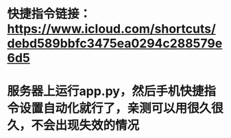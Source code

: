 # 快捷指令链接：https://www.icloud.com/shortcuts/debd589bbfc3475ea0294c288579e6d5
# 服务器上运行app.py，然后手机快捷指令设置自动化就行了，亲测可以用很久很久，不会出现失效的情况
